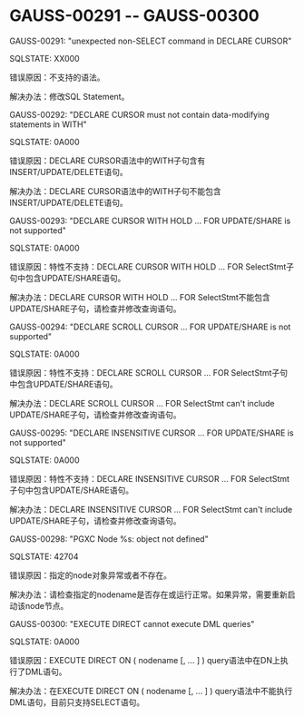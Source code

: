 # GAUSS-00291 -- GAUSS-00300

GAUSS-00291: "unexpected non-SELECT command in DECLARE CURSOR"

SQLSTATE: XX000

错误原因：不支持的语法。

解决办法：修改SQL Statement。

GAUSS-00292: "DECLARE CURSOR must not contain data-modifying statements in WITH"

SQLSTATE: 0A000

错误原因：DECLARE CURSOR语法中的WITH子句含有INSERT/UPDATE/DELETE语句。

解决办法：DECLARE CURSOR语法中的WITH子句不能包含INSERT/UPDATE/DELETE语句。

GAUSS-00293: "DECLARE CURSOR WITH HOLD ... FOR UPDATE/SHARE is not supported"

SQLSTATE: 0A000

错误原因：特性不支持：DECLARE CURSOR WITH HOLD ... FOR SelectStmt子句中包含UPDATE/SHARE语句。

解决办法：DECLARE CURSOR WITH HOLD ... FOR SelectStmt不能包含UPDATE/SHARE子句，请检查并修改查询语句。

GAUSS-00294: "DECLARE SCROLL CURSOR ... FOR UPDATE/SHARE is not supported"

SQLSTATE: 0A000

错误原因：特性不支持：DECLARE SCROLL CURSOR ... FOR SelectStmt子句中包含UPDATE/SHARE语句。

解决办法：DECLARE SCROLL CURSOR ... FOR SelectStmt can't include UPDATE/SHARE子句，请检查并修改查询语句。

GAUSS-00295: "DECLARE INSENSITIVE CURSOR ... FOR UPDATE/SHARE is not supported"

SQLSTATE: 0A000

错误原因：特性不支持：DECLARE INSENSITIVE CURSOR ... FOR SelectStmt子句中包含UPDATE/SHARE语句。

解决办法：DECLARE INSENSITIVE CURSOR ... FOR SelectStmt can't include UPDATE/SHARE子句，请检查并修改查询语句。

GAUSS-00298: "PGXC Node %s: object not defined"

SQLSTATE: 42704

错误原因：指定的node对象异常或者不存在。

解决办法：请检查指定的nodename是否存在或运行正常。如果异常，需要重新启动该node节点。

GAUSS-00300: "EXECUTE DIRECT cannot execute DML queries"

SQLSTATE: 0A000

错误原因：EXECUTE DIRECT ON \( nodename \[, ... \] \) query语法中在DN上执行了DML语句。

解决办法：在EXECUTE DIRECT ON \( nodename \[, ... \] \) query语法中不能执行DML语句，目前只支持SELECT语句。
